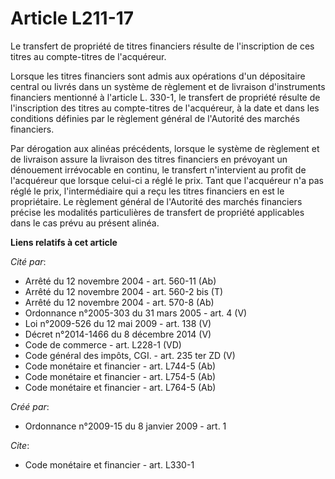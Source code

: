 # Article L211-17

Le transfert de propriété de titres financiers résulte de l'inscription de ces titres au compte-titres de l'acquéreur. 

Lorsque les titres financiers sont admis aux opérations d'un dépositaire central ou livrés dans un système de règlement et de
livraison d'instruments financiers mentionné à l'article L. 330-1, le transfert de propriété résulte de l'inscription des
titres au compte-titres de l'acquéreur, à la date et dans les conditions définies par le règlement général de l'Autorité des
marchés financiers. 

Par dérogation aux alinéas précédents, lorsque le système de règlement et de livraison assure la livraison des titres
financiers en prévoyant un dénouement irrévocable en continu, le transfert n'intervient au profit de l'acquéreur que lorsque
celui-ci a réglé le prix. Tant que l'acquéreur n'a pas réglé le prix, l'intermédiaire qui a reçu les titres financiers en est
le propriétaire. Le règlement général de l'Autorité des marchés financiers précise les modalités particulières de transfert
de propriété applicables dans le cas prévu au présent alinéa.

**Liens relatifs à cet article**

_Cité par_:

  - Arrêté du 12 novembre 2004 - art. 560-11 (Ab)
  - Arrêté du 12 novembre 2004 - art. 560-2 bis (T)
  - Arrêté du 12 novembre 2004 - art. 570-8 (Ab)
  - Ordonnance n°2005-303 du 31 mars 2005 - art. 4 (V)
  - Loi n°2009-526 du 12 mai 2009 - art. 138 (V)
  - Décret n°2014-1466 du 8 décembre 2014 (V)
  - Code de commerce - art. L228-1 (VD)
  - Code général des impôts, CGI. - art. 235 ter ZD (V)
  - Code monétaire et financier - art. L744-5 (Ab)
  - Code monétaire et financier - art. L754-5 (Ab)
  - Code monétaire et financier - art. L764-5 (Ab)

_Créé par_:

  - Ordonnance n°2009-15 du 8 janvier 2009 - art. 1

_Cite_:

  - Code monétaire et financier - art. L330-1
